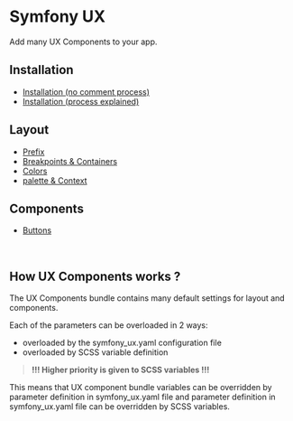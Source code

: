 # Symfony UX

Add many UX Components to your app.

## Installation
- [Installation (no comment process)](./install/no-comment.md)
- [Installation (process explained)](./install/explained.md)

## Layout
- [Prefix](./layout/prefix.md)
- [Breakpoints & Containers](./layout/breakpoints.md)
- [Colors](./layout/colors.md)
- [palette & Context](./layout/palette.md)
<!-- - [Grid](./layout/grid.md) -->
<!-- - [Themes](./layout/themes.md) -->
<!-- - [Transitions](./layout/transitions.md) -->

## Components
<!-- - [Accordions](./components/accordion.md) -->
<!-- - [Alerts](./components/alert.md) -->
<!-- - [Analytics](./components/analytics.md) -->
<!-- - [Announcement](./components/analytics.md) -->
  - [Buttons](./components/buttons.md)
<!-- - [Copyright](./components/copyright.md) -->
<!-- - [link](./components/link.md) -->
<!-- - [Rotators](./components/rotator.md) -->
<!-- - [Scroll to top](./components/scroll-to-top.md) -->
<!-- - [Tickers](./components/ticker.md) -->
<br>

## How UX Components works ?

The UX Components bundle contains many default settings for layout and components.

Each of the parameters can be overloaded in 2 ways:
- overloaded by the symfony_ux.yaml configuration file
- overloaded by SCSS variable definition

> **!!! Higher priority is given to SCSS variables !!!**

This means that UX component bundle variables can be overridden by parameter definition in symfony_ux.yaml file and parameter definition in symfony_ux.yaml file can be overridden by SCSS variables.